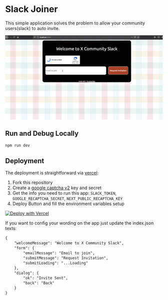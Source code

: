 # Slack Joiner

This simple application solves the problem to allow your community users(slack) to auto invite.

![](./docs/slack-joiner.gif)

## Run and Debug Locally

```
npm run dev
```

## Deployment

The deployment is straightforward via [vercel](https://vercel.com):

1. Fork this repository
1. Create a [google captcha v2](https://www.google.com/recaptcha/admin) key and secret
1. Get the info you need to run this app: `SLACK_TOKEN`, `GOOGLE_RECAPTCHA_SECRET`, `NEXT_PUBLIC_RECAPTCHA_KEY` 
1. Deploy Button and fill the environment variables setup

[![Deploy with Vercel](https://vercel.com/button)](https://vercel.com/new/git/external?repository-url=https%3A%2F%2Fgithub.com%2Fpinarlabs%2Fslack-joiner&env=SLACK_TOKEN,GOOGLE_RECAPTCHA_SECRET,NEXT_PUBLIC_RECAPTCHA_KEY
)


If you want to config your wording on the app just update the index.json texts:
```
{
    "welcomeMessage": "Welcome to X Community Slack",
    "form": {
        "emailMessage": "Email to join",
        "submitMessage": "Request Invitation",
        "submitLoading": "...Loading"
    },
    "dialog": {
        "ok": "Invite Sent",
        "back": "Back"
    }
}
```